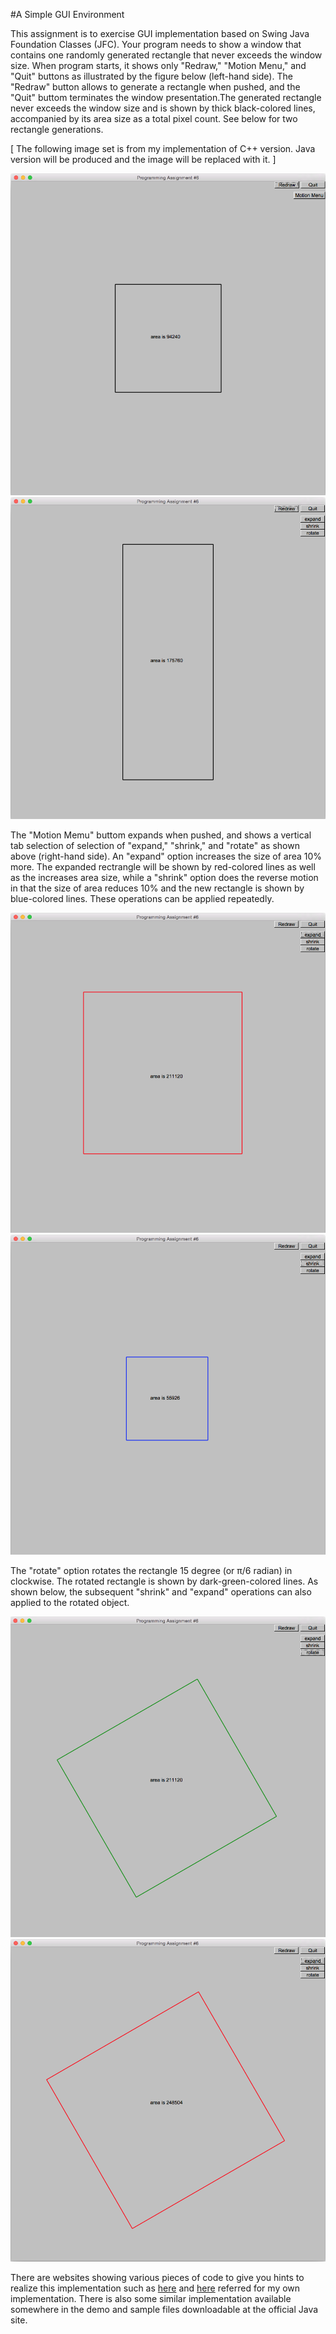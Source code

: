 #A Simple GUI Environment

This assignment is to exercise GUI implementation based on Swing Java Foundation Classes (JFC). Your program needs to show a window that contains one randomly generated rectangle that never exceeds the window size. When program starts, it shows only "Redraw," "Motion Menu," and "Quit" buttons as illustrated by the figure below (left-hand side). The "Redraw" button allows to generate a rectangle when pushed, and the "Quit" buttom terminates the window presentation.The generated rectangle never exceeds the window size and is shown by thick black-colored lines, accompanied by its area size as a total pixel count. See below for two rectangle generations. 

[ The following image set is from my implementation of C++ version. Java version will be produced and the image will be replaced with it. ]

![alt text](https://github.com/venegu/soft-design/raw/master/images/1prog5.png "Project 5 Image 1") ![alt text](https://github.com/venegu/soft-design/raw/master/images/2prog5.png "Project 5 Image 2")

The "Motion Memu" buttom expands when pushed, and shows a vertical tab selection of selection of "expand," "shrink," and "rotate" as shown above (right-hand side). An "expand" option increases the size of area 10% more. The expanded rectrangle will be shown by red-colored lines as well as the increases area size, while a "shrink" option does the reverse motion in that the size of area reduces 10% and the new rectangle is shown by blue-colored lines. These operations can be applied repeatedly. 

![alt text](https://github.com/venegu/soft-design/raw/master/images/3prog5.png "Project 5 Image 3") ![alt text](https://github.com/venegu/soft-design/raw/master/images/4prog5.png "Project 5 Image 4")

The "rotate" option rotates the rectangle 15 degree (or π/6 radian) in clockwise. The rotated rectangle is shown by dark-green-colored lines. As shown below, the subsequent "shrink" and "expand" operations can also applied to the rotated object. 

![alt text](https://github.com/venegu/soft-design/raw/master/images/5prog5.png "Project 5 Image 5") ![alt text](https://github.com/venegu/soft-design/raw/master/images/6prog5.png "Project 5 Image 6")


There are websites showing various pieces of code to give you hints to realize this implementation such as [here](http://stackoverflow.com/questions/2259476/rotating-a-point-about-another-point-2d) and [here](http://stackoverflow.com/questions/13194140/expand-or-shrink-irregular-polygon) referred for my own implementation. There is also some similar implementation available somewhere in the demo and sample files downloadable at the official Java site. 
